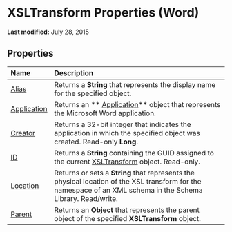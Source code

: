
# XSLTransform Properties (Word)

 **Last modified:** July 28, 2015


## Properties



|**Name**|**Description**|
|:-----|:-----|
| [Alias](38615e8f-cb40-6e83-f29c-520430f16ada.md)|Returns a  **String** that represents the display name for the specified object.|
| [Application](6fcbf0cf-bbae-847b-3cd3-8ba7edbdc877.md)|Returns an  ** [Application](d1cf6f8f-4e88-bf01-93b4-90a83f79cb44.md)** object that represents the Microsoft Word application.|
| [Creator](d70d64c9-72f6-a1cb-fa81-3a9478e7f468.md)|Returns a 32-bit integer that indicates the application in which the specified object was created. Read-only  **Long**.|
| [ID](4fec8a2b-f422-1ec6-f3c1-c54cfefd981f.md)|Returns a  **String** containing the GUID assigned to the current [XSLTransform](cccf0383-8b21-0f46-b5b6-9a092599fd76.md) object. Read-only.|
| [Location](6fa766b2-b292-883a-edee-6b8746d6904e.md)|Returns or sets a  **String** that represents the physical location of the XSL transform for the namespace of an XML schema in the Schema Library. Read/write.|
| [Parent](37101737-e6a1-a984-681f-3ffd3d9154dc.md)|Returns an  **Object** that represents the parent object of the specified **XSLTransform** object.|
